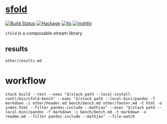 [sfold](https://github.com/tonyday567/sfold)
===

[![Build Status](https://travis-ci.org/tonyday567/sfold.svg)](https://travis-ci.org/tonyday567/sfold) [![Hackage](https://img.shields.io/hackage/v/sfold.svg)](https://hackage.haskell.org/package/sfold) [![lts](https://www.stackage.org/package/sfold/badge/lts)](http://stackage.org/lts/package/sfold) [![nightly](https://www.stackage.org/package/sfold/badge/nightly)](http://stackage.org/nightly/package/sfold)

`sfold` is a composable stream library


results
---

```include
other/results.md
```

workflow
===

~~~
stack build --test --exec "$(stack path --local-install-root)/bin/sfold-bench" --exec "$(stack path --local-bin)/pandoc -f markdown -i other/header.md bench/bench.md other/footer.md -t html -o index.html --filter pandoc-include --mathjax" --exec "$(stack path --local-bin)/pandoc -f markdown -i bench/bench.md -t markdown -o readme.md --filter pandoc-include --mathjax" --file-watch
~~~
